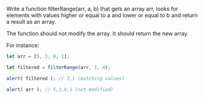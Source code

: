 Write a function filterRange(arr, a, b) that gets an array arr, looks for elements with values higher or equal to a and lower or equal to b and return a result as an array.

The function should not modify the array. It should return the new array.

For instance:

```javascript
let arr = [5, 3, 8, 1];

let filtered = filterRange(arr, 1, 4);

alert( filtered ); // 3,1 (matching values)

alert( arr ); // 5,3,8,1 (not modified)
```